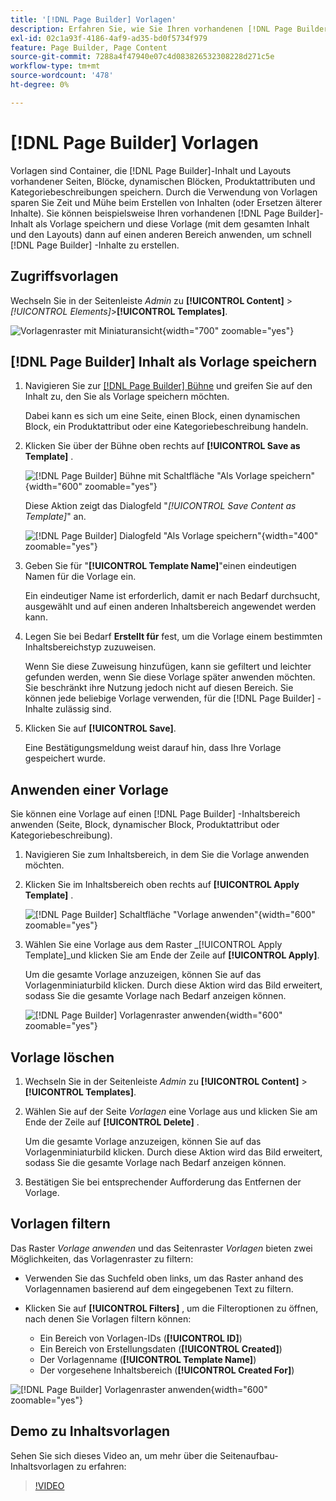 ```yaml
---
title: '[!DNL Page Builder] Vorlagen'
description: Erfahren Sie, wie Sie Ihren vorhandenen [!DNL Page Builder] Inhalt als Vorlage speichern und diese Vorlage dann auf einen anderen Bereich anwenden.
exl-id: 02c1a93f-4186-4af9-ad35-bd0f5734f979
feature: Page Builder, Page Content
source-git-commit: 7288a4f47940e07c4d083826532308228d271c5e
workflow-type: tm+mt
source-wordcount: '478'
ht-degree: 0%

---
```


# [!DNL Page Builder] Vorlagen

Vorlagen sind Container, die [!DNL Page Builder]-Inhalt und Layouts vorhandener Seiten, Blöcke, dynamischen Blöcken, Produktattributen und Kategoriebeschreibungen speichern. Durch die Verwendung von Vorlagen sparen Sie Zeit und Mühe beim Erstellen von Inhalten (oder Ersetzen älterer Inhalte). Sie können beispielsweise Ihren vorhandenen [!DNL Page Builder]-Inhalt als Vorlage speichern und diese Vorlage (mit dem gesamten Inhalt und den Layouts) dann auf einen anderen Bereich anwenden, um schnell [!DNL Page Builder] -Inhalte zu erstellen.

## Zugriffsvorlagen

Wechseln Sie in der Seitenleiste _Admin_ zu **[!UICONTROL Content]** > _[!UICONTROL Elements]_>**[!UICONTROL Templates]**.

![Vorlagenraster mit Miniaturansicht ](./assets/templates-list.png){width="700" zoomable="yes"}

## [!DNL Page Builder] Inhalt als Vorlage speichern

1. Navigieren Sie zur [[!DNL Page Builder] Bühne](workspace.md#stage) und greifen Sie auf den Inhalt zu, den Sie als Vorlage speichern möchten.

   Dabei kann es sich um eine Seite, einen Block, einen dynamischen Block, ein Produktattribut oder eine Kategoriebeschreibung handeln.

1. Klicken Sie über der Bühne oben rechts auf **[!UICONTROL Save as Template]** .

   ![[!DNL Page Builder] Bühne mit Schaltfläche &quot;Als Vorlage speichern&quot;](./assets/pb-templates-saveastemplate-button.png){width="600" zoomable="yes"}

   Diese Aktion zeigt das Dialogfeld &quot;_[!UICONTROL Save Content as Template]_&quot; an.

   ![[!DNL Page Builder] Dialogfeld &quot;Als Vorlage speichern&quot;](./assets/pb-templates-save-dialog.png){width="400" zoomable="yes"}

1. Geben Sie für &quot;**[!UICONTROL Template Name]**&quot;einen eindeutigen Namen für die Vorlage ein.

   Ein eindeutiger Name ist erforderlich, damit er nach Bedarf durchsucht, ausgewählt und auf einen anderen Inhaltsbereich angewendet werden kann.

1. Legen Sie bei Bedarf **Erstellt für** fest, um die Vorlage einem bestimmten Inhaltsbereichstyp zuzuweisen.

   Wenn Sie diese Zuweisung hinzufügen, kann sie gefiltert und leichter gefunden werden, wenn Sie diese Vorlage später anwenden möchten. Sie beschränkt ihre Nutzung jedoch nicht auf diesen Bereich. Sie können jede beliebige Vorlage verwenden, für die [!DNL Page Builder] -Inhalte zulässig sind.

1. Klicken Sie auf **[!UICONTROL Save]**.

   Eine Bestätigungsmeldung weist darauf hin, dass Ihre Vorlage gespeichert wurde.

## Anwenden einer Vorlage

Sie können eine Vorlage auf einen [!DNL Page Builder] -Inhaltsbereich anwenden (Seite, Block, dynamischer Block, Produktattribut oder Kategoriebeschreibung).

1. Navigieren Sie zum Inhaltsbereich, in dem Sie die Vorlage anwenden möchten.

1. Klicken Sie im Inhaltsbereich oben rechts auf **[!UICONTROL Apply Template]** .

   ![[!DNL Page Builder] Schaltfläche &quot;Vorlage anwenden&quot;](./assets/pb-templates-applytemplate-button.png){width="600" zoomable="yes"}

1. Wählen Sie eine Vorlage aus dem Raster _[!UICONTROL Apply Template]_und klicken Sie am Ende der Zeile auf **[!UICONTROL Apply]**.

   Um die gesamte Vorlage anzuzeigen, können Sie auf das Vorlagenminiaturbild klicken. Durch diese Aktion wird das Bild erweitert, sodass Sie die gesamte Vorlage nach Bedarf anzeigen können.

   ![[!DNL Page Builder] Vorlagenraster anwenden](./assets/pb-templates-apply-slideout-nofilters.png){width="600" zoomable="yes"}

## Vorlage löschen

1. Wechseln Sie in der Seitenleiste _Admin_ zu **[!UICONTROL Content]** > **[!UICONTROL Templates]**.

1. Wählen Sie auf der Seite _Vorlagen_ eine Vorlage aus und klicken Sie am Ende der Zeile auf **[!UICONTROL Delete]** .

   Um die gesamte Vorlage anzuzeigen, können Sie auf das Vorlagenminiaturbild klicken. Durch diese Aktion wird das Bild erweitert, sodass Sie die gesamte Vorlage nach Bedarf anzeigen können.

1. Bestätigen Sie bei entsprechender Aufforderung das Entfernen der Vorlage.

## Vorlagen filtern

Das Raster _Vorlage anwenden_ und das Seitenraster _Vorlagen_ bieten zwei Möglichkeiten, das Vorlagenraster zu filtern:

- Verwenden Sie das Suchfeld oben links, um das Raster anhand des Vorlagennamen basierend auf dem eingegebenen Text zu filtern.

- Klicken Sie auf **[!UICONTROL Filters]** , um die Filteroptionen zu öffnen, nach denen Sie Vorlagen filtern können:

   - Ein Bereich von Vorlagen-IDs (**[!UICONTROL ID]**)
   - Ein Bereich von Erstellungsdaten (**[!UICONTROL Created]**)
   - Der Vorlagenname (**[!UICONTROL Template Name]**)
   - Der vorgesehene Inhaltsbereich (**[!UICONTROL Created For]**)

![[!DNL Page Builder] Vorlagenraster anwenden](./assets/pb-templates-apply-slideout-withfilters.png){width="600" zoomable="yes"}

## Demo zu Inhaltsvorlagen

Sehen Sie sich dieses Video an, um mehr über die Seitenaufbau-Inhaltsvorlagen zu erfahren:

>[!VIDEO](https://video.tv.adobe.com/v/343787?quality=12&learn=on)
